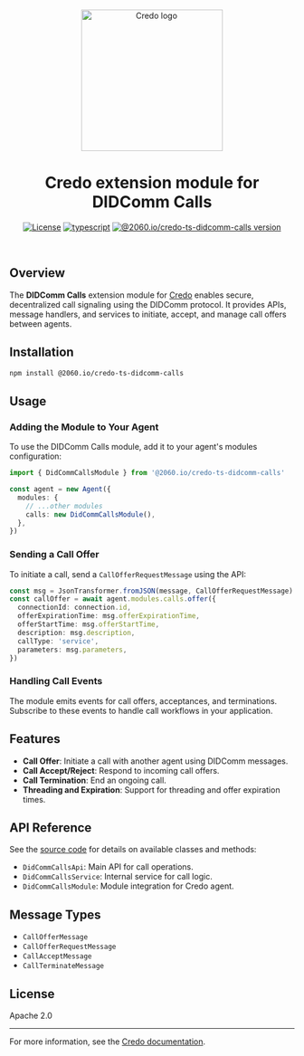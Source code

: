 <p align="center">
  <br />
  <img
    alt="Credo logo"
    src="https://github.com/openwallet-foundation/credo-ts/blob/c7886cb8377ceb8ee4efe8d264211e561a75072d/images/credo-logo.png"
    height="250px"
  />
</p>
<h1 align="center"><b>Credo extension module for DIDComm Calls</b></h1>
<p align="center">
  <a
    href="https://raw.githubusercontent.com/openwallet-foundation/credo-ts-ext/main/LICENSE"
    ><img
      alt="License"
      src="https://img.shields.io/badge/License-Apache%202.0-blue.svg"
  /></a>
  <a href="https://www.typescriptlang.org/"
    ><img
      alt="typescript"
      src="https://img.shields.io/badge/%3C%2F%3E-TypeScript-%230074c1.svg"
  /></a>
    <a href="https://www.npmjs.com/package/@2060.io/credo-ts-didcomm-calls"
    ><img
      alt="@2060.io/credo-ts-didcomm-calls version"
      src="https://img.shields.io/npm/v/@2060.io/credo-ts-didcomm-calls"
  /></a>

</p>
<br />

## Overview

The **DIDComm Calls** extension module for [Credo](https://github.com/openwallet-foundation/credo-ts.git) enables secure, decentralized call signaling using the DIDComm protocol. It provides APIs, message handlers, and services to initiate, accept, and manage call offers between agents.

## Installation

```bash
npm install @2060.io/credo-ts-didcomm-calls
```

## Usage

### Adding the Module to Your Agent

To use the DIDComm Calls module, add it to your agent's modules configuration:

```typescript
import { DidCommCallsModule } from '@2060.io/credo-ts-didcomm-calls'

const agent = new Agent({
  modules: {
    // ...other modules
    calls: new DidCommCallsModule(),
  },
})
```

### Sending a Call Offer

To initiate a call, send a `CallOfferRequestMessage` using the API:

```typescript
const msg = JsonTransformer.fromJSON(message, CallOfferRequestMessage)
const callOffer = await agent.modules.calls.offer({
  connectionId: connection.id,
  offerExpirationTime: msg.offerExpirationTime,
  offerStartTime: msg.offerStartTime,
  description: msg.description,
  callType: 'service',
  parameters: msg.parameters,
})
```

### Handling Call Events

The module emits events for call offers, acceptances, and terminations. Subscribe to these events to handle call workflows in your application.

## Features

- **Call Offer**: Initiate a call with another agent using DIDComm messages.
- **Call Accept/Reject**: Respond to incoming call offers.
- **Call Termination**: End an ongoing call.
- **Threading and Expiration**: Support for threading and offer expiration times.

## API Reference

See the [source code](./src/) for details on available classes and methods:

- `DidCommCallsApi`: Main API for call operations.
- `DidCommCallsService`: Internal service for call logic.
- `DidCommCallsModule`: Module integration for Credo agent.

## Message Types

- `CallOfferMessage`
- `CallOfferRequestMessage`
- `CallAcceptMessage`
- `CallTerminateMessage`

## License

Apache 2.0

---

For more information, see the [Credo documentation](https://github.com/openwallet-foundation/credo-ts.git).
